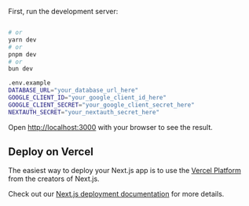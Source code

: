 
First, run the development server:
```bash

# or
yarn dev
# or
pnpm dev
# or
bun dev

.env.example
DATABASE_URL="your_database_url_here"
GOOGLE_CLIENT_ID="your_google_client_id_here"
GOOGLE_CLIENT_SECRET="your_google_client_secret_here"
NEXTAUTH_SECRET="your_nextauth_secret_here"

```

Open [http://localhost:3000](http://localhost:3000) with your browser to see the result.


## Deploy on Vercel

The easiest way to deploy your Next.js app is to use the [Vercel Platform](https://vercel.com/new?utm_medium=default-template&filter=next.js&utm_source=create-next-app&utm_campaign=create-next-app-readme) from the creators of Next.js.

Check out our [Next.js deployment documentation](https://nextjs.org/docs/app/building-your-application/deploying) for more details.
